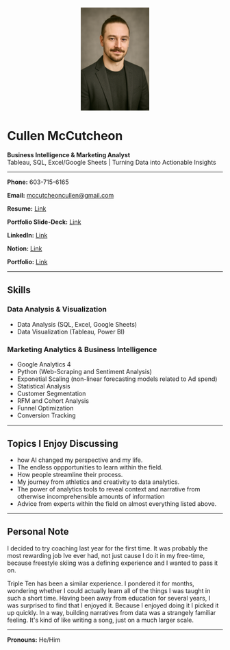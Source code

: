 <p align="center">
  <img src="profile-photo.png" alt="Profile Photo" width="160" />
</p>

# Cullen McCutcheon

**Business Intelligence & Marketing Analyst**  
Tableau, SQL, Excel/Google Sheets | Turning Data into Actionable Insights

---

**Phone:** 603-715-6165

**Email:** mccutcheoncullen@gmail.com  

**Resume:** [Link](https://docs.google.com/document/d/19fV48SkwBet0se5yQ0UOfcKhzXRHDTyvl5dgpuYLBXI/edit?usp=sharing)

**Portfolio Slide-Deck:** [Link](https://docs.google.com/presentation/d/1B8NVy2lz3lKA0054MRStZP1h3j8LbQsVE_cYqdV9pF8/edit?usp=sharing)

**LinkedIn:** [Link](https://www.linkedin.com/in/cullenmccutcheon/)  

**Notion:** [Link](https://www.notion.so/BIA-Cullen-McCutcheon-s-Career-page-1ec3e0a1c7c4808c8523d98ee7b551f0?pvs=4)

**Portfolio:** [Link](https://github.com/cullenmccutcheon/Data-Projects-TripleTen)


---

## Skills

### Data Analysis & Visualization

*   Data Analysis (SQL, Excel, Google Sheets)
*   Data Visualization (Tableau, Power BI)

### Marketing Analytics & Business Intelligence

*   Google Analytics 4
*   Python (Web-Scraping and Sentiment Analysis)
*   Exponetial Scaling (non-linear forecasting models related to Ad spend)
*   Statistical Analysis
*   Customer Segmentation
*   RFM and Cohort Analysis
*   Funnel Optimization
*   Conversion Tracking

---

## Topics I Enjoy Discussing


- how AI changed my perspective and my life.
- The endless oppportunities to learn within the field.
- How people streamline their process.
- My journey from athletics and creativity to data analytics.
- The power of analytics tools to reveal context and narrative from otherwise incomprehensible amounts of information
- Advice from experts within the field on almost everything listed above.

---

## Personal Note

I decided to try coaching last year for the first time. It was probably the most rewarding job Ive ever had, not just cause I do it in my free-time, because freestyle skiing was a defining experience and I wanted to pass it on. 

Triple Ten has been a similar experience. I pondered it for months, wondering whether I could actually learn all of the things I was taught in such a short time.
Having been away from education for several years, I was surprised to find that I enjoyed it. Because I enjoyed doing it I picked it up quickly. In a way, building narratives from data was a strangely familiar feeling. It's kind of like writing a song, just on a much larger scale.

---

**Pronouns:** He/Him
